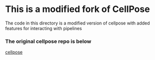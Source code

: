 # This is a modified fork of CellPose
The code in this directory is a modified version of cellpose with added features for interacting with pipelines

### The original cellpose repo is below
[cellpose](https://github.com/MouseLand/cellpose)
